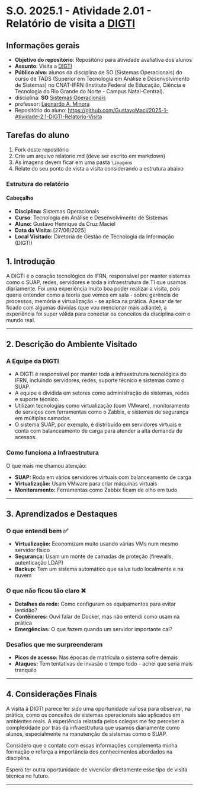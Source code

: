 # S.O. 2025.1 - Atividade 2.01 - Relatório de visita a [DIGTI](https://portal.ifrn.edu.br/institucional/tecnologia-da-informacao/)

## Informações gerais

- **Objetivo do repositório**: Repositório para atividade avaliativa dos alunos
- **Assunto**: Visita a [DIGTI](https://portal.ifrn.edu.br/institucional/tecnologia-da-informacao/)
- **Público alvo**: alunos da disciplina de SO (Sistemas Operacionais) do curso de TADS (Superior em Tecnologia em Análise e Desenvolvimento de Sistemas) no CNAT-IFRN (Instituto Federal de Educação, Ciência e Tecnologia do Rio Grande do Norte - Campus Natal-Central).
- disciplina: **SO** [Sistemas Operacionais](https://github.com/sistemas-operacionais/)
- professor: [Leonardo A. Minora](https://github.com/leonardo-minora)
- Repositótio do aluno: https://github.com/GustavoMaci/2025-1-Atividade-2.1-DIGTI-Relatorio-Visita

## Tarefas do aluno

1. Fork deste repositório
2. Crie um arquivo relatorio.md (deve ser escrito em markdown)
3. As imagens devem ficar em uma pasta `\imagens`
4. Relate do seu ponto de vista a visita considerando a estrutura abaixo

### Estrutura do relatório

#### Cabeçalho
- **Disciplina:** Sistemas Operacionais 
- **Curso**: Tecnologia em Análise e Desenvolvimento de Sistemas
- **Aluno:** Gustavo Henrique da Cruz Maciel
- **Data da Visita:** [27/06/2025]
- **Local Visitado:** Diretoria de Gestão de Tecnologia da Informação (DIGTI)
## 1. Introdução

A DIGTI é o coração tecnológico do IFRN, responsável por manter sistemas como o SUAP, redes, servidores e toda a infraestrutura de TI que usamos diariamente. Foi uma experiência muito boa poder realizar a visita, pois queria entender como a teoria que vemos em sala - sobre gerência de processos, memória e virtualização - se aplica na prática. Apesar de ter ficado com algumas dúvidas (que vou mencionar mais adiante), a experiência foi super válida para conectar os conceitos da disciplina com o mundo real.

---

## 2. Descrição do Ambiente Visitado

### A Equipe da DIGTI

- A DIGTI é responsável por manter toda a infraestrutura tecnológica do IFRN, incluindo servidores, redes, suporte técnico e sistemas como o SUAP.
- A equipe é dividida em setores como administração de sistemas, redes e suporte técnico.
- Utilizam tecnologias como virtualização (com VMware), monitoramento de serviços com ferramentas como o Zabbix, e sistemas de segurança em múltiplas camadas.
- O sistema SUAP, por exemplo, é distribuído em servidores virtuais e conta com balanceamento de carga para atender a alta demanda de acessos.

### Como funciona a Infraestrutura

O que mais me chamou atenção:
- **SUAP:** Roda em vários servidores virtuais com balanceamento de carga
- **Virtualização:** Usam VMware para criar máquinas virtuais
- **Monitoramento:** Ferramentas como Zabbix ficam de olho em tudo

---

## 3. Aprendizados e Destaques

### O que entendi bem ✅
- **Virtualização:** Economizam muito usando várias VMs num mesmo servidor físico
- **Segurança:** Usam um monte de camadas de proteção (firewalls, autenticação LDAP)
- **Backup:** Tem um sistema automático que salva tudo localmente e na nuvem

### O que não ficou tão claro ❌
- **Detalhes da rede:** Como configuram os equipamentos para evitar lentidão?
- **Contêineres:** Ouvi falar de Docker, mas não entendi como usam na prática
- **Emergências:** O que fazem quando um servidor importante cai?

### Desafios que me surpreenderam
- **Picos de acesso:** Nas épocas de matrícula o sistema sofre demais
- **Ataques:** Tem tentativas de invasão o tempo todo - achei que seria mais tranquilo

---

## 4. Considerações Finais
A visita à DIGTI parece ter sido uma oportunidade valiosa para observar, na prática, como os conceitos de sistemas operacionais são aplicados em ambientes reais. A experiência relatada pelos colegas me fez perceber a complexidade por trás da infraestrutura que usamos diariamente como alunos, especialmente na manutenção de sistemas como o SUAP.

Considero que o contato com essas informações complementa minha formação e reforça a importância dos conhecimentos abordados na disciplina.

Espero ter outra oportunidade de vivenciar diretamente esse tipo de visita técnica no futuro.

---
